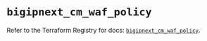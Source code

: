 # `bigipnext_cm_waf_policy`

Refer to the Terraform Registry for docs: [`bigipnext_cm_waf_policy`](https://registry.terraform.io/providers/f5networks/bigipnext/1.4.0/docs/resources/cm_waf_policy).
